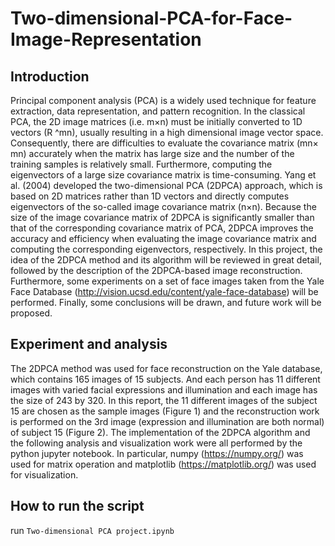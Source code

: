 # Two-dimensional-PCA-for-Face-Image-Representation
## Introduction
  Principal component analysis (PCA) is a widely used technique for feature extraction, data representation, and pattern recognition. In the classical PCA, the 2D image matrices (i.e. m×n) must be initially converted to 1D vectors (R ^mn), usually resulting in a high dimensional image vector space. Consequently, there are difficulties to evaluate the covariance matrix (mn× mn) accurately when the matrix has large size and the number of the training samples is relatively small. Furthermore, computing the eigenvectors of a large size covariance matrix is time-consuming. Yang et al. (2004) developed the two-dimensional PCA (2DPCA) approach, which is based on 2D matrices rather than 1D vectors and directly computes eigenvectors of the so-called image covariance matrix (n×n). Because the size of the image covariance matrix of 2DPCA is significantly smaller than that of the corresponding covariance matrix of PCA, 2DPCA improves the accuracy and efficiency when evaluating the image covariance matrix and computing the corresponding eigenvectors, respectively.
In this project, the idea of the 2DPCA method and its algorithm will be reviewed in great detail, followed by the description of the 2DPCA-based image reconstruction. Furthermore, some experiments on a set of face images taken from the Yale Face Database (http://vision.ucsd.edu/content/yale-face-database) will be performed. Finally, some conclusions will be drawn, and future work will be proposed.

## Experiment and analysis
  The 2DPCA method was used for face reconstruction on the Yale database, which
contains 165 images of 15 subjects. And each person has 11 different images with varied facial
expressions and illumination and each image has the size of 243 by 320. In this report, the 11
different images of the subject 15 are chosen as the sample images (Figure 1) and the
reconstruction work is performed on the 3rd image (expression and illumination are both normal)
of subject 15 (Figure 2). The implementation of the 2DPCA algorithm and the following analysis
and visualization work were all performed by the python jupyter notebook. In particular, numpy
(https://numpy.org/) was used for matrix operation and matplotlib (https://matplotlib.org/) was
used for visualization.

## How to run the script
   run `Two-dimensional PCA project.ipynb`
